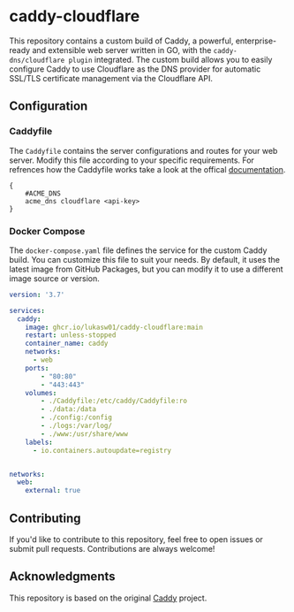 # caddy-cloudflare

This repository contains a custom build of Caddy, a powerful, enterprise-ready and extensible web server written in GO, with the `caddy-dns/cloudflare plugin` integrated. The custom build allows you to easily configure Caddy to use Cloudflare as the DNS provider for automatic SSL/TLS certificate management via the Cloudflare API.

## Configuration

### Caddyfile

The `Caddyfile` contains the server configurations and routes for your web server. Modify this file according to your specific requirements. For refrences how the Caddyfile works take a look at the offical [documentation](https://caddyserver.com/docs/).

```caddyfile
{
    #ACME_DNS
    acme_dns cloudflare <api-key>
}
```

### Docker Compose

The `docker-compose.yaml` file defines the service for the custom Caddy build. You can customize this file to suit your needs. By default, it uses the latest image from GitHub Packages, but you can modify it to use a different image source or version. 

```yaml
version: '3.7'

services:
  caddy:
    image: ghcr.io/lukasw01/caddy-cloudflare:main
    restart: unless-stopped
    container_name: caddy
    networks:
      - web
    ports:
        - "80:80"
        - "443:443"
    volumes:
        - ./Caddyfile:/etc/caddy/Caddyfile:ro
        - ./data:/data
        - ./config:/config
        - ./logs:/var/log/
        - ./www:/usr/share/www
    labels:
      - io.containers.autoupdate=registry        


networks:
  web:
    external: true
```

## Contributing

If you'd like to contribute to this repository, feel free to open issues or submit pull requests. Contributions are always welcome!

## Acknowledgments

This repository is based on the original [Caddy](https://github.com/caddyserver/caddy) project.
